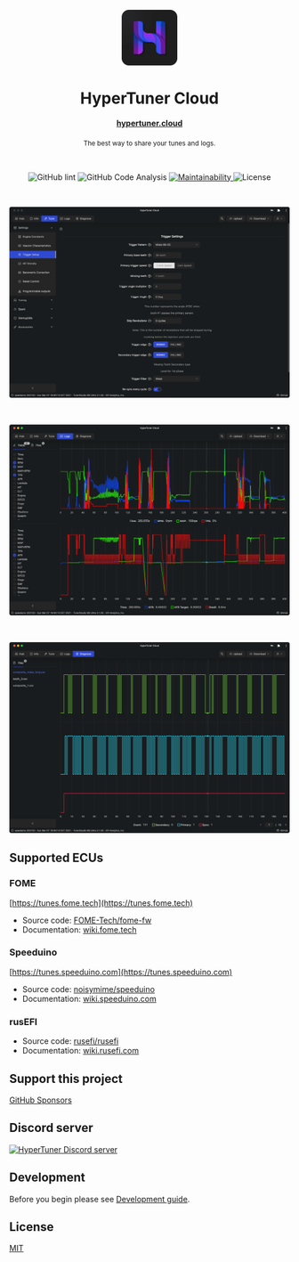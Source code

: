 <p align="center">
  <img src="/public/icons/icon.png" alt="HyperTuner" width="100">
</p>

<h1 align="center">HyperTuner Cloud</h1>

<div align="center">
  <p><a href="https://hypertuner.cloud"><strong>hypertuner.cloud</strong></a></p>
  <p><sub>The best way to share your tunes and logs.</sub></p>
</div>

<br/>

<div align="center">
  <p>
    <img alt="GitHub lint" src="https://github.com/hyper-tuner/hypertuner-cloud/actions/workflows/lint.js.yml/badge.svg?branch=master">
    <img alt="GitHub Code Analysis" src="https://github.com/hyper-tuner/hypertuner-cloud/actions/workflows/codeql-analysis.yml/badge.svg">
    <a href="https://codeclimate.com/github/hyper-tuner/hypertuner-cloud/maintainability">
      <img alt="Maintainability" src="https://api.codeclimate.com/v1/badges/d810354c0bca64ec9316/maintainability">
    </a>
    <img alt="License" src="https://img.shields.io/github/license/hyper-tuner/hypertuner-cloud">
  </p>
</div>

<br/>

![Screenshot VE Table](/public/img/screen1.png)

<br/>

![Screenshot Logs](/public/img/screen2.png)

<br/>

![Screenshot Tooth](/public/img/screen3.png)

## Supported ECUs

### FOME

[https://tunes.fome.tech](https://tunes.fome.tech)

- Source code: [FOME-Tech/fome-fw](https://github.com/FOME-Tech/fome-fw)
- Documentation: [wiki.fome.tech](https://wiki.fome.tech)

### Speeduino

[https://tunes.speeduino.com](https://tunes.speeduino.com)

- Source code: [noisymime/speeduino](https://github.com/noisymime/speeduino)
- Documentation: [wiki.speeduino.com](https://wiki.speeduino.com)

### rusEFI

- Source code: [rusefi/rusefi](https://github.com/rusefi/rusefi)
- Documentation: [wiki.rusefi.com](https://wiki.rusefi.com)

## Support this project

[GitHub Sponsors](https://github.com/sponsors/karniv00l)

## Discord server

[![HyperTuner Discord server](https://dcbadge.vercel.app/api/server/eaTjzZQNQZ)](https://discord.gg/eaTjzZQNQZ)

## Development

Before you begin please see [Development guide](https://github.com/hyper-tuner/hypertuner-cloud/blob/master/DEVELOPMENT.md).

## License

[MIT](https://github.com/hyper-tuner/hypertuner-cloud/blob/master/LICENSE)
